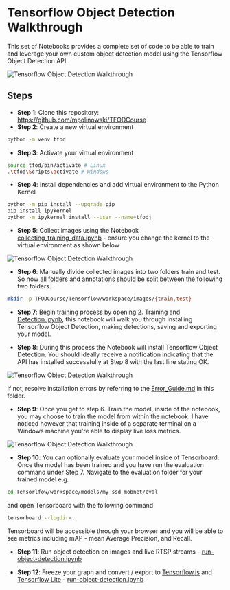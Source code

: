 # Tensorflow Object Detection Walkthrough

This set of Notebooks provides a complete set of code to be able to train and leverage your own custom object 
detection model using the Tensorflow Object Detection API.


![Tensorflow Object Detection Walkthrough](https://i.imgur.com/H3tUyKM.png)

## Steps

* __Step 1__: Clone this repository: https://github.com/mpolinowski/TFODCourse
* __Step 2__: Create a new virtual environment 

```bash
python -m venv tfod
```

* __Step 3__: Activate your virtual environment

```bash
source tfod/bin/activate # Linux
.\tfod\Scripts\activate # Windows 
```

* __Step 4__: Install dependencies and add virtual environment to the Python Kernel

```bash
python -m pip install --upgrade pip
pip install ipykernel
python -m ipykernel install --user --name=tfodj
```

* __Step 5__: Collect images using the Notebook <a href="https://github.com/mpolinowski/TFODCourse/blob/main/collecting_training_data.ipynb">collecting_training_data.ipynb</a> - ensure you change the kernel to the virtual environment as shown below

![Tensorflow Object Detection Walkthrough](https://i.imgur.com/8yac6Xl.png)

* __Step 6__: Manually divide collected images into two folders train and test. So now all folders and annotations should be split between the following two folders.

```bash
mkdir -p TFODCourse/Tensorflow/workspace/images/{train,test}
```

* __Step 7__: Begin training process by opening <a href="https://github.com/mpolinowski/TFODCourse/blob/main/training_the_model.ipynb">2. Training and Detection.ipynb</a>, this notebook will walk you through installing Tensorflow Object Detection, making detections, saving and exporting your model. 

* __Step 8__: During this process the Notebook will install Tensorflow Object Detection. You should ideally receive a notification indicating that the API has installed successfully at Step 8 with the last line stating OK.  

![Tensorflow Object Detection Walkthrough](https://i.imgur.com/FSQFo16.png)

If not, resolve installation errors by referring to the [Error_Guide.md](https://github.com/mpolinowski/TFODCourse/blob/main/Error_Guide.md) in this folder.

* __Step 9__: Once you get to step 6. Train the model, inside of the notebook, you may choose to train the model from within the notebook. I have noticed however that training inside of a separate terminal on a Windows machine you're able to display live loss metrics. 

![Tensorflow Object Detection Walkthrough](https://i.imgur.com/K0wLO57.png)

* __Step 10__: You can optionally evaluate your model inside of Tensorboard. Once the model has been trained and you have run the evaluation command under Step 7. Navigate to the evaluation folder for your trained model e.g.

```bash
cd Tensorlfow/workspace/models/my_ssd_mobnet/eval
```
 

and open Tensorboard with the following command

```bash
tensorboard --logdir=.
```

Tensorboard will be accessible through your browser and you will be able to see metrics including mAP - mean Average Precision, and Recall.


* __Step 11__: Run object detection on images and live RTSP streams - [run-object-detection.ipynb](https://github.com/mpolinowski/TFODCourse/blob/main/run-object-detection.ipynb)


* __Step 12__: Freeze your graph and convert / export to [Tensorflow.js](https://www.tensorflow.org/js) and [Tensorflow Lite](https://www.tensorflow.org/lite/) - [run-object-detection.ipynb](https://github.com/mpolinowski/TFODCourse/blob/main/freeze-and-export-models.ipynb)